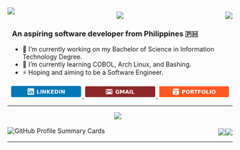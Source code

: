 <div style="display: flex; justify-content: space-between; align-items: flex-start; text-align: center;">
    <img src="https://readme-typing-svg.herokuapp.com?font=Oswald&pause=1000&color=BCFF00FF&size=33&center=false&vCenter=true&width=500&height=35&lines=Hey+there!;+I'm+Justine+Bautista;" style="margin-bottom: 10px;" />
     <img align="right" src="https://hits.seeyoufarm.com/api/count/incr/badge.svg?url=https%3A%2F%2Fgithub.com%2FAgustinUno1212%2Fhit-counter" style="margin-top: 10px;" />
    <img align="right" src="https://visitor-badge.laobi.icu/badge?page_id=AgustinUno.AgustinUno" style="margin-top: 10px;" />
</div>
<div style="text-align: left; padding-left: 10px;">
    <h3>An aspiring software developer from Philippines 🇵🇭</h3>
    <ul>
        <li>🔭 I’m currently working on my Bachelor of Science in Information Technology Degree.</li>
        <li>🌱 I’m currently learning COBOL, Arch Linux, and Bashing.</li>
        <li>⚡ Hoping and aiming to be a Software Engineer.</li>
    </ul>
</div>
<div align="center">
  <a href="https://www.linkedin.com/in/justine-lloyd-bautista-666432228" target="_blank">
    <img src="LinkedIn_icon.png" style="width: 32%;  ">
  </a>
  
  <a href="mailto:justinelloydgbautista@gmail.com" target="_blank">
    <img src="Mail_icon.png" alt="Mail" style="width: 32%;">
  </a>
  
  <a href="www.google.com" target="_blank">
    <img src="Port_icon.png" alt="Portfolio" style="width: 32%;">
  </a>
</div>

 <hr/>
 

<p align="center">
  <a href="https://skillicons.dev">
    <img src="https://skillicons.dev/icons?i=git,c,vim,ae,blender,java,ps" style="margin-right: 10px;" />
   
      
   
  </a>
</p>



<div style="display: flex; justify-content: space-between;">
    
  <img src="https://github-readme-activity-graph.vercel.app/graph?username=AgustinUno&hide_title=true&hide_border=false&radius=10&theme=github-compact" alt="GitHub Profile Summary Cards" style="width: 100%;">
  
  <a href="https://github.com/anuraghazra/github-readme-stats">
  <img height=200 align="center" src="https://github-readme-stats.vercel.app/api?username=AgustinUno&show_icons=true&theme=transparent&hide_title=true&rank_icon=github&line_height=25&include_all_commits=true&text_bold=false&custom_title=Statistics" />
</a>
<a href="https://github.com/anuraghazra/convoychat">
  <img height=200 align="center" src="https://github-readme-stats.vercel.app/api/top-langs?username=anuraghazra&layout=compact&langs_count=8&card_width=320" />
</a>
</div>




<hr/>

 




